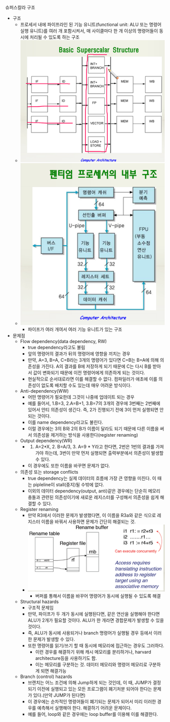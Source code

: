 슈퍼스칼라 구조

- 구조
  - 프로세서 내에 파이프라인 된 기능 유니트(functional unit: ALU 또는 명령어 실행 유니트)를 여러 개 포함시켜서, 매 사이클마다 한 개 이상의 명령어들이 동시에 처리될 수 있도록 하는 구조
  - ![Alt text](/images/23-0.png)
  - ![Alt text](/images/23-1.png)
    - 파이프가 여러 개여서 여러 기능 유니트가 있는 구조
- 문제점
  - Flow dependency(data dependency, RW)
    - true dependency라고도 불림
    - 앞의 명령어의 결과가 뒤의 명령어에 영향을 끼치는 경우
    - 만약, A=3, B=A, C=B라는 3개의 명령어가 있다면 C=B는 B=A에 의해 의존성을 가진다. A의 결과를 B에 저장하게 되기 때문에 C는 다시 B를 받아서 값이 변화되기 때문에 이전 명령어에게 의존하게 되는 것이다.
    - 현실적으로 순서대로라면 이를 해결할 수 없다. 컴파일러가 애초에 이를 의존성이 없도록 배치할 수도 있는데 매우 어려운 방식이다.
  - Anti-dependency(WW)
    - 어떤 명령어가 필요한데 그것이 나중에 업데이트 되는 경우
    - 예를 들어서, 1.B=3, 2.A=B+1, 3.B=7의 3개의 경우에 3번째는 2번째에 있어서 안티 의존성이 생긴다. 즉, 2가 진행되기 전에 3이 먼저 실행되면 안되는 것이다.
    - 이를 name dependency라고도 불린다. 
    - 이럴 경우에는 3의 B와 2의 B가 이름이 달라도 되기 때문에 다른 이름을 써서 의존성을 제거하는 방식을 사용한다(register renaming)
  - Output dependency(WR)
    - 1. A=2*X, 2. B=A/3, 3. A=9 * Y라고 한다면, 2번은 1번의 결과를 가져가야 하는데, 3번이 만약 먼저 실행되면 출력부분에서 의존성이 발생할 수 있다.
    - 이 경우에도 또한 이름을 바꾸면 문제가 없다.
  - 의존성 또는 storage conflicts
    - true dependency는 실제 데이터의 흐름에 가장 큰 영향을 미친다. 이 때는 pipleline이 stall(중지)될 수밖에 없다.
    - 이외의 데이터 dependency(output, anti)같은 경우에는 단순히 메모리 충돌과 관련된 의존성이기에 새로운 레지스터를 구성해서 의존성을 쉽게 해결할 수 있다.
  - Register renaming
    - 만약 R3에서 이러한 문제가 발생했다면, 이 이름을 R3a와 같은 식으로 레지스터 이름을 바꿔서 사용하면 문제가 간단히 해결되는 것.
    - ![Alt text](/images/23-2.png)
      - 버퍼를 통해서 이름을 바꾸어 명령어가 동시에 실행될 수 있도록 해결
  - Structural hazards
    - 구조적 문제임
    - 만약, 파이프가 두 개가 동시에 실행된다면, 같은 연산을 실행해야 한다면 ALU가 2개가 필요할 것이다. ALU가 한 개라면 경합문제가 발생할 수 있을 것이다.
    - 즉, ALU가 동시에 사용되거나 branch 명령어가 실행될 경우 등에서 이러한 문제가 발생할 수 있다.
    - 또한 명령어를 읽기/쓰기 할 때 동시에 메모리에 접근하는 경우도 그러하다.
      - 이런 경우를 해결하기 위해 캐시 메모리를 분리하거나, harvard architecture등을 사용하기도 함.
      - 이는 메모리를 구분하는 것. 데이터 메모리와 명령어 메모리로 구분하게 되면 해결가능
  - Branch (control) hazards
    - 브랜치는 어느 조건에 의해 Jump하게 되는 것인데, 이 때, JUMP가 결정되기 이전에 실행되고 있는 모든 프로그램이 폐기처분 되어야 한다는 문제가 있다.(만약 JUMP가 된다면)
    - 이 경우에는 순차적인 명령어들이 폐기되는 문제가 되어서 미리 이러한 경우를 예측해서 실행해야 한다. 해결하기 어려운 문제이다.
    - 예를 들어, loop와 같은 경우에는 loop buffer를 이용해 이를 해결한다.